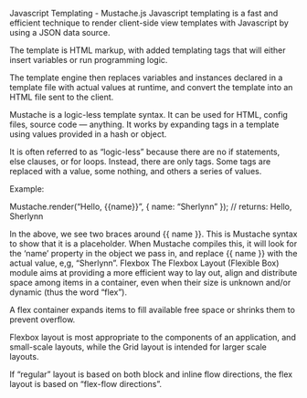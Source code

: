 Javascript Templating - Mustache.js
Javascript templating is a fast and efficient technique to render client-side view templates with Javascript by using a JSON data source.

The template is HTML markup, with added templating tags that will either insert variables or run programming logic.

The template engine then replaces variables and instances declared in a template file with actual values at runtime, and convert the template into an HTML file sent to the client.

Mustache is a logic-less template syntax. It can be used for HTML, config files, source code — anything. It works by expanding tags in a template using values provided in a hash or object.

It is often referred to as “logic-less” because there are no if statements, else clauses, or for loops. Instead, there are only tags. Some tags are replaced with a value, some nothing, and others a series of values.

Example:

Mustache.render(“Hello, {{name}}”, { name: “Sherlynn” });
// returns: Hello, Sherlynn

In the above, we see two braces around {{ name }}. This is Mustache syntax to show that it is a placeholder. When Mustache compiles this, it will look for the ‘name’ property in the object we pass in, and replace {{ name }} with the actual value, e,g, “Sherlynn”.
Flexbox
The Flexbox Layout (Flexible Box) module aims at providing a more efficient way to lay out, align and distribute space among items in a container, even when their size is unknown and/or dynamic (thus the word “flex”).

A flex container expands items to fill available free space or shrinks them to prevent overflow.

Flexbox layout is most appropriate to the components of an application, and small-scale layouts, while the Grid layout is intended for larger scale layouts.

If “regular” layout is based on both block and inline flow directions, the flex layout is based on “flex-flow directions”.

